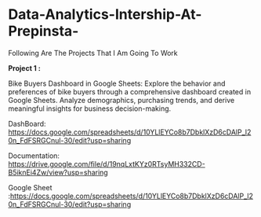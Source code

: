 # Data-Analytics-Intership-At-Prepinsta-

Following Are The Projects That I Am Going To Work 

**Project 1 :**

Bike Buyers Dashboard in Google Sheets: 
Explore the behavior and preferences of bike buyers through a comprehensive dashboard created in Google Sheets. Analyze demographics, purchasing trends, and derive meaningful insights for business decision-making.

DashBoard: https://docs.google.com/spreadsheets/d/10YLlEYCo8b7DbklXzD6cDAlP_l20n_FdFSRGCnul-30/edit?usp=sharing

Documentation: https://drive.google.com/file/d/19nqLxtKYz0RTsyMH332CD-B5iknEi4Zw/view?usp=sharing

Google Sheet :https://docs.google.com/spreadsheets/d/10YLlEYCo8b7DbklXzD6cDAlP_l20n_FdFSRGCnul-30/edit?usp=sharing
